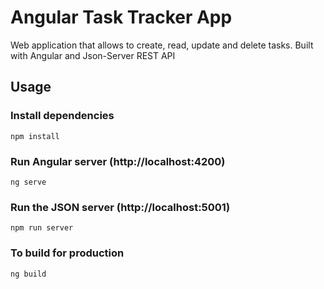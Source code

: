 # Angular Task Tracker App

Web application that allows to create, read, update and delete tasks. Built with Angular and Json-Server REST API

## Usage

### Install dependencies

```
npm install
```

### Run Angular server (http://localhost:4200)

```
ng serve
```

### Run the JSON server (http://localhost:5001)

```
npm run server
```

### To build for production

```
ng build
```
